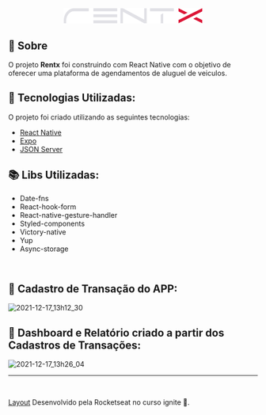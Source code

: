 <p align="center">
   <img src="./.github/Logotipo.png" alt="Rentx" width="280"/>
</p>

## 🔖 Sobre

O projeto **Rentx** foi construindo com React Native com o objetivo de oferecer uma plataforma de agendamentos de aluguel de veiculos.


## 🚀 Tecnologias Utilizadas:
O projeto foi criado utilizando as seguintes tecnologias:
- [React Native](https://reactnative.dev/)
- [Expo](https://expo.dev/)
- [JSON Server](https://www.npmjs.com/package/json-server)


## 📚 Libs Utilizadas:
- Date-fns
- React-hook-form
- React-native-gesture-handler
- Styled-components
- Victory-native
- Yup
- Async-storage

<br />

## 🚀 Cadastro de Transação do APP:


![2021-12-17_13h12_30](https://user-images.githubusercontent.com/58046326/146575143-293680f2-68de-43be-93c6-29a368ad614e.gif)



## 🚀 Dashboard e Relatório criado a partir dos Cadastros de Transações:


![2021-12-17_13h26_04](https://user-images.githubusercontent.com/58046326/146576371-cbf45e92-cda7-4985-8d69-fd64f003daa7.gif)



---


<br />

[Layout](https://www.figma.com/file/5rTZsZgnhjHC8ohThu5eNM/GoFinances-Ignite-(Copy)) Desenvolvido pela Rocketseat no curso ignite 💜.


